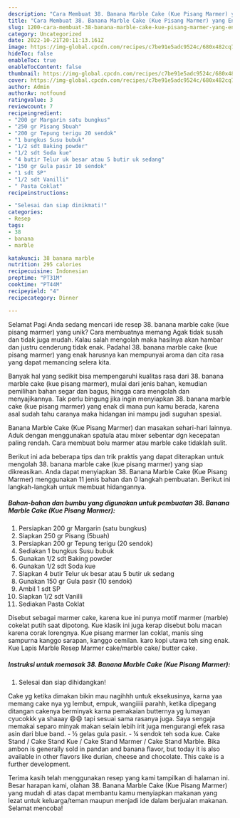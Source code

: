 ```yaml
---
description: "Cara Membuat 38. Banana Marble Cake (Kue Pisang Marmer) yang Enak, Mantap"
title: "Cara Membuat 38. Banana Marble Cake (Kue Pisang Marmer) yang Enak, Mantap"
slug: 1200-cara-membuat-38-banana-marble-cake-kue-pisang-marmer-yang-enak-mantap
category: Uncategorized
date: 2022-10-21T20:11:13.161Z
image: https://img-global.cpcdn.com/recipes/c7be91e5adc9524c/680x482cq70/38-banana-marble-cake-kue-pisang-marmer-foto-resep-utama.jpg
hideToc: false
enableToc: true
enableTocContent: false
thumbnail: https://img-global.cpcdn.com/recipes/c7be91e5adc9524c/680x482cq70/38-banana-marble-cake-kue-pisang-marmer-foto-resep-utama.jpg
cover: https://img-global.cpcdn.com/recipes/c7be91e5adc9524c/680x482cq70/38-banana-marble-cake-kue-pisang-marmer-foto-resep-utama.jpg
author: Admin
authorAv: notfound
ratingvalue: 3
reviewcount: 7
recipeingredient:
- "200 gr Margarin satu bungkus"
- "250 gr Pisang 5buah"
- "200 gr Tepung terigu 20 sendok"
- "1 bungkus Susu bubuk"
- "1/2 sdt Baking powder"
- "1/2 sdt Soda kue"
- "4 butir Telur uk besar atau 5 butir uk sedang"
- "150 gr Gula pasir 10 sendok"
- "1 sdt SP"
- "1/2 sdt Vanilli"
- " Pasta Coklat"
recipeinstructions:

- "Selesai dan siap dinikmati!"
categories:
- Resep
tags:
- 38
- banana
- marble

katakunci: 38 banana marble 
nutrition: 295 calories
recipecuisine: Indonesian
preptime: "PT31M"
cooktime: "PT44M"
recipeyield: "4"
recipecategory: Dinner

---
```



Selamat Pagi Anda sedang mencari ide resep 38. banana marble cake (kue pisang marmer) yang unik? Cara membuatnya memang Agak tidak susah dan tidak juga mudah. Kalau salah mengolah maka hasilnya akan hambar dan justru cenderung tidak enak. Padahal 38. banana marble cake (kue pisang marmer) yang enak harusnya kan mempunyai aroma dan cita rasa yang dapat memancing selera kita.


Banyak hal yang sedikit bisa mempengaruhi kualitas rasa dari 38. banana marble cake (kue pisang marmer), mulai dari jenis bahan, kemudian pemilihan bahan segar dan bagus, hingga cara mengolah dan menyajikannya. Tak perlu bingung jika ingin menyiapkan 38. banana marble cake (kue pisang marmer) yang enak di mana pun kamu berada, karena asal sudah tahu caranya maka hidangan ini mampu jadi suguhan spesial.

Banana Marble Cake (Kue Pisang Marmer) dan masakan sehari-hari lainnya. Aduk dengan menggunakan spatula atau mixer sebentar dgn kecepatan paling rendah. Cara membuat bolu marmer atau marble cake tidaklah sulit.


Berikut ini ada beberapa tips dan trik praktis yang dapat diterapkan untuk mengolah 38. banana marble cake (kue pisang marmer) yang siap dikreasikan. Anda dapat menyiapkan 38. Banana Marble Cake (Kue Pisang Marmer) menggunakan 11 jenis bahan dan 0 langkah pembuatan. Berikut ini langkah-langkah untuk membuat hidangannya.

<!--inarticleads1-->

##### Bahan-bahan dan bumbu yang digunakan untuk pembuatan 38. Banana Marble Cake (Kue Pisang Marmer):

1. Persiapkan 200 gr Margarin (satu bungkus)
1. Siapkan 250 gr Pisang (5buah)
1. Persiapkan 200 gr Tepung terigu (20 sendok)
1. Sediakan 1 bungkus Susu bubuk
1. Gunakan 1/2 sdt Baking powder
1. Gunakan 1/2 sdt Soda kue
1. Siapkan 4 butir Telur uk besar atau 5 butir uk sedang
1. Gunakan 150 gr Gula pasir (10 sendok)
1. Ambil 1 sdt SP
1. Siapkan 1/2 sdt Vanilli
1. Sediakan  Pasta Coklat


Disebut sebagai marmer cake, karena kue ini punya motif marmer (marble) cokelat putih saat dipotong. Kue klasik ini juga kerap disebut bolu macan karena corak lorengnya. Kue pisang marmer lan coklat, manis sing sampurna kanggo sarapan, kanggo cemilan. karo kopi utawa teh sing enak. Kue Lapis Marble Resep Marmer cake/marble cake/ butter cake. 

<!--inarticleads2-->

##### Instruksi untuk memasak 38. Banana Marble Cake (Kue Pisang Marmer):


1. Selesai dan siap dihidangkan!

Cake yg ketika dimakan bikin mau nagihhh untuk eksekusinya, karna yaa memang cake nya yg lembut, empuk, wangiiiii parahh, ketika dipegang ditangan cakenya berminyak karna pemakaian butternya yg lumayan cyucokkk ya shaaay 😄😄 tapi sesuai sama rasanya juga. Saya sengaja memakai separo minyak makan selain lebih irit juga mengurangi efek rasa asin dari blue band. - ½ gelas gula pasir. - ¼ sendok teh soda kue. Cake Stand / Cake Stand Kue / Cake Stand Marmer / Cake Stand Marble. Bika ambon is generally sold in pandan and banana flavor, but today it is also available in other flavors like durian, cheese and chocolate. This cake is a further development. 

Terima kasih telah menggunakan resep yang kami tampilkan di halaman ini. Besar harapan kami, olahan 38. Banana Marble Cake (Kue Pisang Marmer) yang mudah di atas dapat membantu kamu menyiapkan makanan yang lezat untuk keluarga/teman maupun menjadi ide dalam berjualan makanan. Selamat mencoba!
